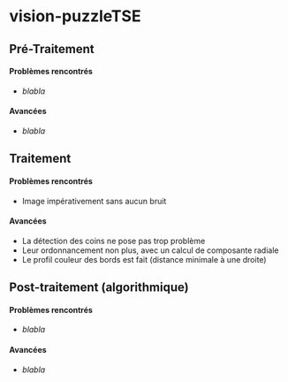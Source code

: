 # vision-puzzleTSE


## Pré-Traitement

#### Problèmes rencontrés

- *blabla*

#### Avancées

- *blabla*


## Traitement

#### Problèmes rencontrés

- Image impérativement sans aucun bruit

#### Avancées

- La détection des coins ne pose pas trop problème
- Leur ordonnancement non plus, avec un calcul de composante radiale
- Le profil couleur des bords est fait (distance minimale à une droite)


## Post-traitement (algorithmique)

#### Problèmes rencontrés

- *blabla*

#### Avancées

- *blabla*

